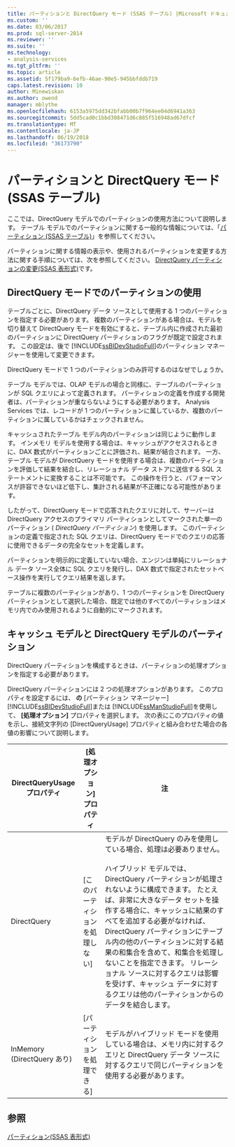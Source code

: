 ```yaml
---
title: パーティションと DirectQuery モード (SSAS テーブル) |Microsoft ドキュメント
ms.custom: ''
ms.date: 03/06/2017
ms.prod: sql-server-2014
ms.reviewer: ''
ms.suite: ''
ms.technology:
- analysis-services
ms.tgt_pltfrm: ''
ms.topic: article
ms.assetid: 5f179ba9-6efb-46ae-90e5-945bbfddb719
caps.latest.revision: 10
author: Minewiskan
ms.author: owend
manager: mblythe
ms.openlocfilehash: 6153a5975dd342bfabb00b7f964ee04d6941a363
ms.sourcegitcommit: 5dd5cad0c1bbd308471d6c885f516948ad67dfcf
ms.translationtype: MT
ms.contentlocale: ja-JP
ms.lasthandoff: 06/19/2018
ms.locfileid: "36173790"
---
```

# <a name="partitions-and-directquery-mode-ssas-tabular"></a>パーティションと DirectQuery モード (SSAS テーブル)
  ここでは、DirectQuery モデルでのパーティションの使用方法について説明します。 テーブル モデルでのパーティションに関する一般的な情報については、「[パーティション (SSAS テーブル)](partitions-ssas-tabular.md)」を参照してください。  
  
 パーティションに関する情報の表示や、使用されるパーティションを変更する方法に関する手順については、次を参照してください。 [DirectQuery パーティションの変更&#40;SSAS 表形式&#41;](../change-the-directquery-partition-ssas-tabular.md)です。  
  
## <a name="using-partitions-in-directquery-mode"></a>DirectQuery モードでのパーティションの使用  
 テーブルごとに、DirectQuery データ ソースとして使用する 1 つのパーティションを指定する必要があります。  複数のパーティションがある場合は、モデルを切り替えて DirectQuery モードを有効にすると、テーブル内に作成された最初のパーティションに DirectQuery パーティションのフラグが既定で設定されます。 この設定は、後で [!INCLUDE[ssBIDevStudioFull](../../includes/ssbidevstudiofull-md.md)]のパーティション マネージャーを使用して変更できます。  
  
 DirectQuery モードで 1 つのパーティションのみ許可するのはなぜでしょうか。  
  
 テーブル モデルでは、OLAP モデルの場合と同様に、テーブルのパーティションが SQL クエリによって定義されます。 パーティションの定義を作成する開発者は、パーティションが重ならないようにする必要があります。 Analysis Services では、レコードが 1 つのパーティションに属しているか、複数のパーティションに属しているかはチェックされません。  
  
 キャッシュされたテーブル モデル内のパーティションは同じように動作します。 インメモリ モデルを使用する場合は、キャッシュがアクセスされるときに、DAX 数式がパーティションごとに評価され、結果が結合されます。 一方、テーブル モデルが DirectQuery モードを使用する場合は、複数のパーティションを評価して結果を結合し、リレーショナル データ ストアに送信する SQL ステートメントに変換することは不可能です。 この操作を行うと、パフォーマンスが許容できないほど低下し、集計される結果が不正確になる可能性があります。  
  
 したがって、DirectQuery モードで応答されたクエリに対して、サーバーは DirectQuery アクセスのプライマリ パーティションとしてマークされた単一のパーティション ( *DirectQuery パーティション*) を使用します。  このパーティションの定義で指定された SQL クエリは、DirectQuery モードでのクエリの応答に使用できるデータの完全なセットを定義します。  
  
 パーティションを明示的に定義していない場合、エンジンは単純にリレーショナル データ ソース全体に SQL クエリを発行し、DAX 数式で指定されたセットベース操作を実行してクエリ結果を返します。  
  
 テーブルに複数のパーティションがあり、1 つのパーティションを DirectQuery パーティションとして選択した場合、既定では他のすべてのパーティションはメモリ内でのみ使用されるように自動的にマークされます。  
  
## <a name="partitions-in-cached-models-and-in-directquery-models"></a>キャッシュ モデルと DirectQuery モデルのパーティション  
 DirectQuery パーティションを構成するときは、パーティションの処理オプションを指定する必要があります。  
  
 DirectQuery パーティションには 2 つの処理オプションがあります。 このプロパティを設定するには、 **の** [パーティション マネージャー] [!INCLUDE[ssBIDevStudioFull](../../includes/ssbidevstudiofull-md.md)]または [!INCLUDE[ssManStudioFull](../../includes/ssmanstudiofull-md.md)]を使用して、 **[処理オプション]** プロパティを選択します。 次の表にこのプロパティの値を示し、接続文字列の [DirectQueryUsage] プロパティと組み合わせた場合の各値の影響について説明します。  
  
|**DirectQueryUsage**プロパティ|**[処理オプション]** プロパティ|注|  
|-----------------------------------|------------------------------------|-----------|  
|DirectQuery|[このパーティションを処理しない]|モデルが DirectQuery のみを使用している場合、処理は必要ありません。<br /><br /> ハイブリッド モデルでは、DirectQuery パーティションが処理されないように構成できます。 たとえば、非常に大きなデータ セットを操作する場合に、キャッシュに結果のすべてを追加する必要がなければ、DirectQuery パーティションにテーブル内の他のパーティションに対する結果の和集合を含めて、和集合を処理しないことを指定できます。 リレーショナル ソースに対するクエリは影響を受けず、キャッシュ データに対するクエリは他のパーティションからのデータを結合します。|  
|InMemory (DirectQuery あり)|[パーティションを処理できる]|モデルがハイブリッド モードを使用している場合は、メモリ内に対するクエリと DirectQuery データ ソースに対するクエリで同じパーティションを使用する必要があります。|  
  
## <a name="see-also"></a>参照  
 [パーティション&#40;SSAS 表形式&#41;](partitions-ssas-tabular.md)  
  
  